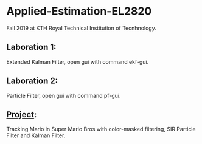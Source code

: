 # Applied-Estimation-EL2820
Fall 2019 at KTH Royal Technical Institution of Tecnhnology. 
## Laboration 1:
Extended Kalman Filter, open gui with command ekf-gui.
## Laboration 2: 
Particle Filter, open gui with command pf-gui.
## [Project](https://github.com/JqkerN/Super-Mario-Project):
Tracking Mario in Super Mario Bros with color-masked filtering, SIR Particle Filter and Kalman Filter. 

